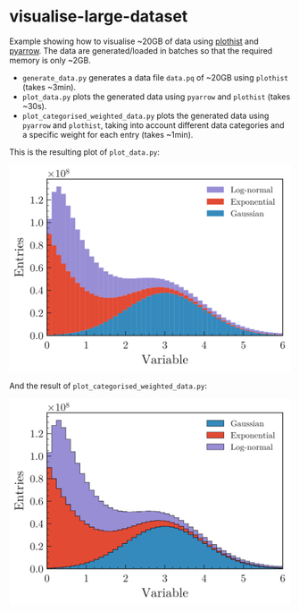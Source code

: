 # visualise-large-dataset
Example showing how to visualise ~20GB of data using [plothist](https://plothist.readthedocs.io) and [pyarrow](https://arrow.apache.org/docs/python/index.html).
The data are generated/loaded in batches so that the required memory is only ~2GB.

* `generate_data.py` generates a data file `data.pq` of ~20GB using `plothist` (takes ~3min).
* `plot_data.py` plots the generated data using `pyarrow` and `plothist` (takes ~30s).
* `plot_categorised_weighted_data.py` plots the generated data using `pyarrow` and `plothist`, taking into account different data categories and a specific weight for each entry (takes ~1min).

This is the resulting plot of `plot_data.py`:

![variable.svg](https://raw.githubusercontent.com/cyrraz/visualise-large-dataset/main/variable.svg)

And the result of `plot_categorised_weighted_data.py`:

![variable_categorised_weighted.svg](https://raw.githubusercontent.com/cyrraz/visualise-large-dataset/main/variable_categorised_weighted.svg)
